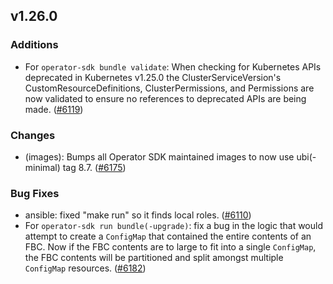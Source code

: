 ## v1.26.0

### Additions

- For `operator-sdk bundle validate`: When checking for Kubernetes APIs deprecated in Kubernetes v1.25.0 the ClusterServiceVersion's CustomResourceDefinitions,  ClusterPermissions, and Permissions are now validated to ensure no references to  deprecated APIs are being made. ([#6119](https://github.com/graphitehealth/operator-sdk/pull/6119))

### Changes

- (images): Bumps all Operator SDK maintained images to now use ubi(-minimal) tag 8.7. ([#6175](https://github.com/graphitehealth/operator-sdk/pull/6175))

### Bug Fixes

- ansible: fixed "make run" so it finds local roles. ([#6110](https://github.com/graphitehealth/operator-sdk/pull/6110))
- For `operator-sdk run bundle(-upgrade)`: fix a bug in the logic that would attempt to create a `ConfigMap` that contained the entire contents of an FBC. Now if the FBC contents are to large to fit into a single `ConfigMap`, the FBC contents will be partitioned and split amongst multiple `ConfigMap` resources. ([#6182](https://github.com/graphitehealth/operator-sdk/pull/6182))
